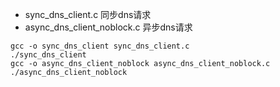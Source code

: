 - sync_dns_client.c 同步dns请求
- async_dns_client_noblock.c 异步dns请求

```
gcc -o sync_dns_client sync_dns_client.c
./sync_dns_client
gcc -o async_dns_client_noblock async_dns_client_noblock.c
./async_dns_client_noblock
```
